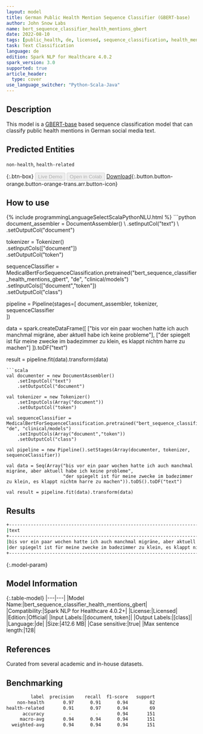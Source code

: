 ```yaml
---
layout: model
title: German Public Health Mention Sequence Classifier (GBERT-base)
author: John Snow Labs
name: bert_sequence_classifier_health_mentions_gbert
date: 2022-08-10
tags: [public_health, de, licensed, sequence_classification, health_mention]
task: Text Classification
language: de
edition: Spark NLP for Healthcare 4.0.2
spark_version: 3.0
supported: true
article_header:
  type: cover
use_language_switcher: "Python-Scala-Java"
---
```


## Description

This model is a [GBERT-base](https://arxiv.org/pdf/2010.10906.pdf) based sequence classification model that can classify public health mentions in German social media text.

## Predicted Entities

`non-health`, `health-related`

{:.btn-box}
<button class="button button-orange" disabled>Live Demo</button>
<button class="button button-orange" disabled>Open in Colab</button>
[Download](https://s3.amazonaws.com/auxdata.johnsnowlabs.com/clinical/models/bert_sequence_classifier_health_mentions_gbert_de_4.0.2_3.0_1660133710298.zip){:.button.button-orange.button-orange-trans.arr.button-icon}

## How to use



<div class="tabs-box" markdown="1">
{% include programmingLanguageSelectScalaPythonNLU.html %}
```python
document_assembler = DocumentAssembler() \
    .setInputCol("text") \
    .setOutputCol("document")

tokenizer = Tokenizer() \
    .setInputCols(["document"]) \
    .setOutputCol("token")

sequenceClassifier = MedicalBertForSequenceClassification.pretrained("bert_sequence_classifier_health_mentions_gbert", "de", "clinical/models")\
    .setInputCols(["document","token"])\
    .setOutputCol("class")

pipeline = Pipeline(stages=[
    document_assembler, 
    tokenizer,
    sequenceClassifier    
])

data = spark.createDataFrame([
      ["bis vor ein paar wochen hatte ich auch manchmal migräne, aber aktuell habe ich keine probleme"],
      ["der spiegelt ist für meine zwecke im badezimmer zu klein, es klappt nichtm harre zu machen"]
    ]).toDF("text")

result = pipeline.fit(data).transform(data)
```
```scala
val documenter = new DocumentAssembler() 
    .setInputCol("text") 
    .setOutputCol("document")

val tokenizer = new Tokenizer()
    .setInputCols(Array("document"))
    .setOutputCol("token")

val sequenceClassifier = MedicalBertForSequenceClassification.pretrained("bert_sequence_classifier_health_mentions_gbert", "de", "clinical/models")
    .setInputCols(Array("document","token"))
    .setOutputCol("class")

val pipeline = new Pipeline().setStages(Array(documenter, tokenizer, sequenceClassifier))

val data = Seq(Array("bis vor ein paar wochen hatte ich auch manchmal migräne, aber aktuell habe ich keine probleme",
                     "der spiegelt ist für meine zwecke im badezimmer zu klein, es klappt nichtm harre zu machen")).toDS().toDF("text")

val result = pipeline.fit(data).transform(data)
```
</div>

## Results

```bash
+---------------------------------------------------------------------------------------------+----------------+
|text                                                                                         |result          |
+---------------------------------------------------------------------------------------------+----------------+
|bis vor ein paar wochen hatte ich auch manchmal migräne, aber aktuell habe ich keine probleme|[health-related]|
|der spiegelt ist für meine zwecke im badezimmer zu klein, es klappt nichtm harre zu machen   |[non-health]    |
+---------------------------------------------------------------------------------------------+----------------+
```

{:.model-param}
## Model Information

{:.table-model}
|---|---|
|Model Name:|bert_sequence_classifier_health_mentions_gbert|
|Compatibility:|Spark NLP for Healthcare 4.0.2+|
|License:|Licensed|
|Edition:|Official|
|Input Labels:|[document, token]|
|Output Labels:|[class]|
|Language:|de|
|Size:|412.6 MB|
|Case sensitive:|true|
|Max sentence length:|128|

## References

Curated from several academic and in-house datasets.

## Benchmarking

```bash
         label  precision    recall  f1-score   support 
    non-health       0.97      0.91      0.94        82 
health-related       0.91      0.97      0.94        69 
      accuracy         -         -       0.94       151 
     macro-avg       0.94      0.94      0.94       151 
  weighted-avg       0.94      0.94      0.94       151 
```
